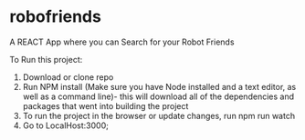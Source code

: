 # robofriends
A REACT App where you can Search for your Robot Friends

To Run this project: 
1. Download or clone repo
2. Run NPM install (Make sure you have Node installed and a text editor, as well as a command line)- this will download all of the dependencies and packages that went into building the project
3. To run the project in the browser or update changes, run npm run watch
4. Go to LocalHost:3000;
